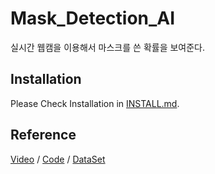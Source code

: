 # Mask_Detection_AI   
실시간 웹캠을 이용해서 마스크를 쓴 확률을 보여준다.

## Installation
Please Check Installation in [INSTALL.md](https://github.com/cv-jaeha/mask-detection-ai/blob/main/INSTALL.md).

## Reference
[Video](https://www.youtube.com/watch?v=ncIyy1doSJ8&t=222s)
 / 
 [Code](https://github.com/kairess/mask-detection)
  / 
 [DataSet](https://github.com/prajnasb/observations)
